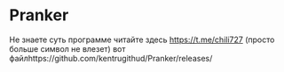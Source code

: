 # Pranker
Не знаете суть программе читайте здесь https://t.me/chili727 (просто больше символ не влезет) вот файлhttps://github.com/kentrugithud/Pranker/releases/
